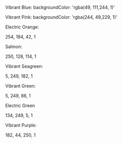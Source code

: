 Vibrant Blue:
backgroundColor: 'rgba(49, 111,244, 1)'

Vibrant Pink:
backgroundColor: 'rgba(244, 49,229, 1)'

Electric Orange:

254, 184, 42, 1

Salmon:

250, 128, 114, 1

Vibrant Seagreen:

5, 249, 182, 1

Vibrant Green:

5, 249, 86, 1

Electric Green

134, 249, 5, 1

Vibrant Purple:

182, 44, 250, 1